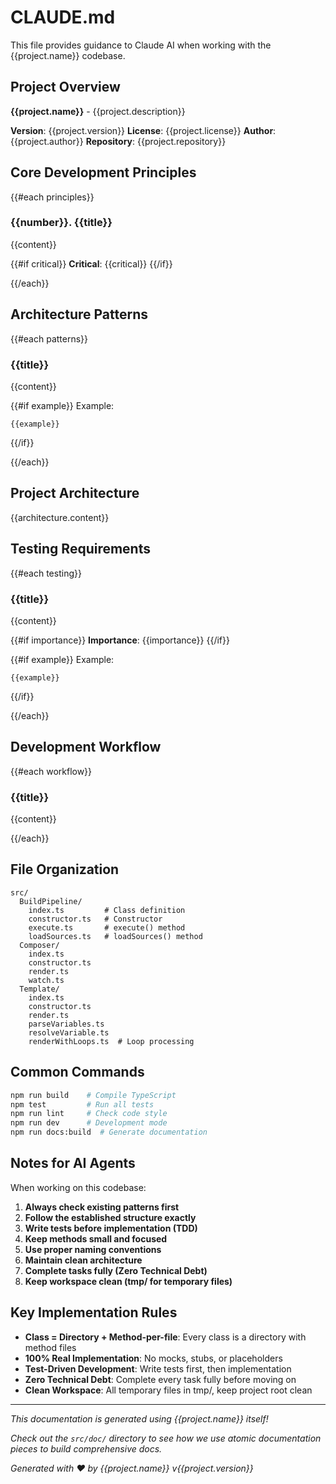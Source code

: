 # CLAUDE.md

This file provides guidance to Claude AI when working with the {{project.name}} codebase.

## Project Overview

**{{project.name}}** - {{project.description}}

**Version**: {{project.version}}
**License**: {{project.license}}
**Author**: {{project.author}}
**Repository**: {{project.repository}}

## Core Development Principles

{{#each principles}}
### {{number}}. {{title}}

{{content}}

{{#if critical}}
**Critical**: {{critical}}
{{/if}}

{{/each}}

## Architecture Patterns

{{#each patterns}}
### {{title}}

{{content}}

{{#if example}}
Example:
```
{{example}}
```
{{/if}}

{{/each}}

## Project Architecture

{{architecture.content}}

## Testing Requirements

{{#each testing}}
### {{title}}

{{content}}

{{#if importance}}
**Importance**: {{importance}}
{{/if}}

{{#if example}}
Example:
```
{{example}}
```
{{/if}}

{{/each}}

## Development Workflow

{{#each workflow}}
### {{title}}

{{content}}

{{/each}}

## File Organization

```
src/
  BuildPipeline/
    index.ts         # Class definition
    constructor.ts   # Constructor
    execute.ts       # execute() method
    loadSources.ts   # loadSources() method
  Composer/
    index.ts
    constructor.ts
    render.ts
    watch.ts
  Template/
    index.ts
    constructor.ts
    render.ts
    parseVariables.ts
    resolveVariable.ts
    renderWithLoops.ts  # Loop processing
```

## Common Commands

```bash
npm run build    # Compile TypeScript
npm test         # Run all tests
npm run lint     # Check code style
npm run dev      # Development mode
npm run docs:build  # Generate documentation
```

## Notes for AI Agents

When working on this codebase:

1. **Always check existing patterns first**
2. **Follow the established structure exactly**
3. **Write tests before implementation (TDD)**
4. **Keep methods small and focused**
5. **Use proper naming conventions**
6. **Maintain clean architecture**
7. **Complete tasks fully (Zero Technical Debt)**
8. **Keep workspace clean (tmp/ for temporary files)**

## Key Implementation Rules

- **Class = Directory + Method-per-file**: Every class is a directory with method files
- **100% Real Implementation**: No mocks, stubs, or placeholders
- **Test-Driven Development**: Write tests first, then implementation
- **Zero Technical Debt**: Complete every task fully before moving on
- **Clean Workspace**: All temporary files in tmp/, keep project root clean

---

*This documentation is generated using {{project.name}} itself!*

*Check out the `src/doc/` directory to see how we use atomic documentation pieces to build comprehensive docs.*

*Generated with ❤️ by {{project.name}} v{{project.version}}*